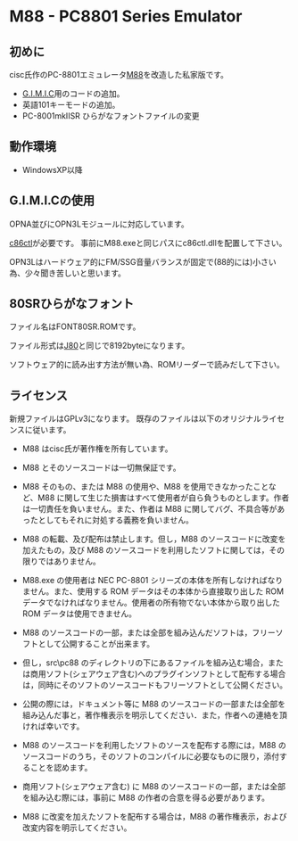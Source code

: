 
# M88 - PC8801 Series Emulator

## 初めに

cisc氏作のPC-8801エミュレータ[M88](http://retropc.net/cisc/m88/)を改造した私家版です。

* [G.I.M.I.C](http://gimic.jp/index.php?G.I.M.I.C)用のコードの追加。
* 英語101キーモードの追加。
* PC-8001mkIISR ひらがなフォントファイルの変更

## 動作環境

* WindowsXP以降

## G.I.M.I.Cの使用

OPNA並びにOPN3Lモジュールに対応しています。

[c86ctl](https://launchpad.net/c86ctl)が必要です。
事前にM88.exeと同じパスにc86ctl.dllを配置して下さい。

OPN3Lはハードウェア的にFM/SSG音量バランスが固定で(88的には)小さい為、少々聞き苦しいと思います。

## 80SRひらがなフォント

ファイル名はFONT80SR.ROMです。

ファイル形式は[J80](http://www.geocities.jp/upd780c1/pc-8001/index.html)と同じで8192byteになります。

ソフトウェア的に読み出す方法が無い為、ROMリーダーで読みだして下さい。

## ライセンス

新規ファイルはGPLv3になります。
既存のファイルは以下のオリジナルライセンスに従います。

* M88 はcisc氏が著作権を所有しています。
* M88 とそのソースコードは一切無保証です。
* M88 そのもの、または M88 の使用や、M88 を使用できなかったことなど、M88 に関して生じた損害はすべて使用者が自ら負うものとします。作者は一切責任を負いません。また、作者は M88 に関してバグ、不具合等があったとしてもそれに対処する義務を負いません。
* M88 の転載、及び配布は禁止します。但し，M88 のソースコードに改変を加えたもの，及び M88 のソースコードを利用したソフトに関しては，その限りではありません。
* M88.exe の使用者は NEC PC-8801 シリーズの本体を所有しなければなりません。また、使用する ROM データはその本体から直接取り出した ROM データでなければなりません。使用者の所有物でない本体から取り出した ROM データは使用できません。

* M88 のソースコードの一部，または全部を組み込んだソフトは，フリーソフトとして公開することが出来ます。
* 但し，src\pc88 のディレクトリの下にあるファイルを組み込む場合，または商用ソフト(シェアウェア含む)へのプラグインソフトとして配布する場合は，同時にそのソフトのソースコードもフリーソフトとして公開ください。
* 公開の際には，ドキュメント等に M88 のソースコードの一部または全部を組み込んだ事と，著作権表示を明示してください．また，作者への連絡を頂ければ幸いです。
* M88 のソースコードを利用したソフトのソースを配布する際には，M88 のソースコードのうち，そのソフトのコンパイルに必要なものに限り，添付することを認めます。
* 商用ソフト(シェアウェア含む) に M88 のソースコードの一部，または全部を組み込む際には，事前に M88 の作者の合意を得る必要があります。
* M88 に改変を加えたソフトを配布する場合は，M88 の著作権表示，および改変内容を明示してください。


